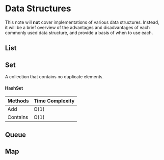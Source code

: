 # Data Structures

This note will **not** cover implementations of various data structures. Instead, it will be a brief overview of the advantages and disadvantages of each commonly used data structure, and provide a basis of when to use each.

## List

## Set

A collection that contains no duplicate elements.

#### HashSet

| Methods       | Time Complexity |
| ------------- | --------------- |
| Add           | O(1)            |
| Contains      | O(1)            |

## Queue

## Map